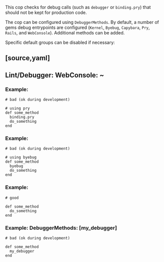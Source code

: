 This cop checks for debug calls (such as `debugger` or `binding.pry`) that should
not be kept for production code.

The cop can be configured using `DebuggerMethods`. By default, a number of gems
debug entrypoints are configured (`Kernel`, `Byebug`, `Capybara`, `Pry`, `Rails`,
and `WebConsole`). Additional methods can be added.

Specific default groups can be disabled if necessary:

[source,yaml]
----
Lint/Debugger:
    WebConsole: ~
---


### Example:

    # bad (ok during development)

    # using pry
    def some_method
      binding.pry
      do_something
    end

### Example:

    # bad (ok during development)

    # using byebug
    def some_method
      byebug
      do_something
    end

### Example:

    # good

    def some_method
      do_something
    end

### Example: DebuggerMethods: [my_debugger]

    # bad (ok during development)

    def some_method
      my_debugger
    end